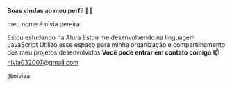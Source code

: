 **Boas vindas ao meu perfil 💙💙**

meu nome é nivia pereira

Estou estudando na Alura
Estou me desenvolvendo na linguagem JavaScript
Utilizo esse espaço para minha organização e compartilhamento dos meu projetos desenvolvidos
**Você pode entrar em contato comigo 📫**
nivia032007@gmail.com

@niviaa
